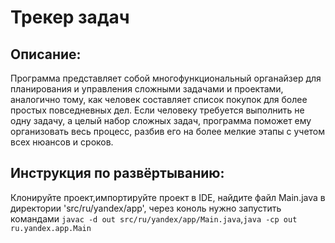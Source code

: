 # Трекер задач

Описание:
---
Программа представляет собой многофункциональный органайзер для планирования и управления сложными задачами и проектами, аналогично тому, как человек составляет список покупок для более простых повседневных дел. Если человеку требуется выполнить не одну задачу, а целый набор сложных задач, программа поможет ему организовать весь процесс, разбив его на более мелкие этапы с учетом всех нюансов и сроков.

Инструкция по развёртыванию:
---
Клонируйте проект,импортируйте проект в IDE, найдите файл Main.java в директории 'src/ru/yandex/app', через коноль нужно запустить командами ```javac -d out src/ru/yandex/app/Main.java```,```java -cp out ru.yandex.app.Main```
